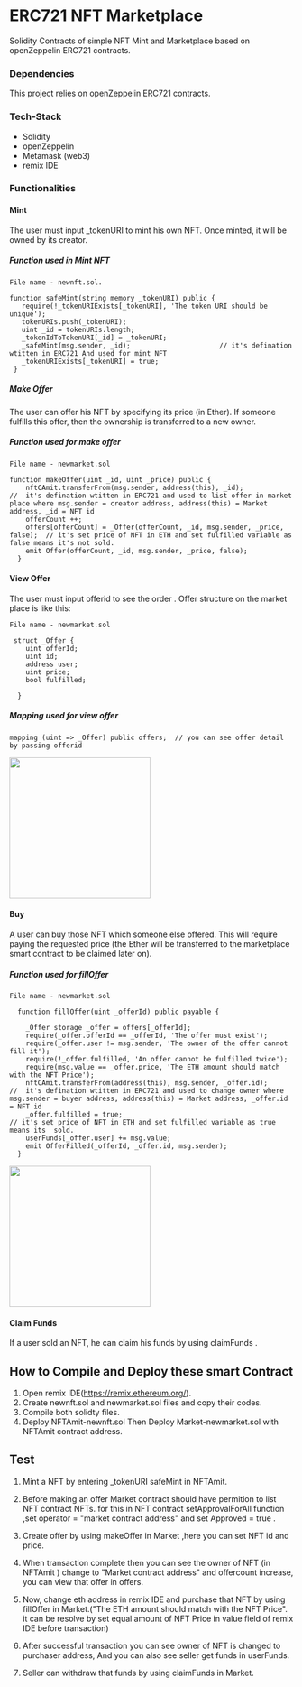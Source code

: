 # ERC721 NFT Marketplace
Solidity Contracts of simple NFT Mint and Marketplace based on openZeppelin ERC721 contracts.


### Dependencies
This project relies on openZeppelin ERC721 contracts.


### Tech-Stack
 -  Solidity
 -  openZeppelin
 -  Metamask (web3)
 -  remix IDE

### Functionalities

#### Mint
The user must input _tokenURI to mint his own NFT. Once minted,  it will be owned by its creator. 

##### Function used in Mint NFT
 ```
File name - newnft.sol.

function safeMint(string memory _tokenURI) public {
    require(!_tokenURIExists[_tokenURI], 'The token URI should be unique');
    tokenURIs.push(_tokenURI);    
    uint _id = tokenURIs.length;
    _tokenIdToTokenURI[_id] = _tokenURI;
    _safeMint(msg.sender, _id);                      // it's defination wtitten in ERC721 And used for mint NFT 
    _tokenURIExists[_tokenURI] = true;
  }
 ```

##### Make Offer

The user can offer his NFT by specifying its price (in Ether). If someone fulfills this offer, then the ownership is transferred to a new owner.

##### Function used for make offer

```
File name - newmarket.sol

function makeOffer(uint _id, uint _price) public {
    nftCAmit.transferFrom(msg.sender, address(this), _id);                //  it's defination wtitten in ERC721 and used to list offer in market place where msg.sender = creator address, address(this) = Market address, _id = NFT id
    offerCount ++;
    offers[offerCount] = _Offer(offerCount, _id, msg.sender, _price, false);  // it's set price of NFT in ETH and set fulfilled variable as false means it's not sold.
    emit Offer(offerCount, _id, msg.sender, _price, false);
  }
```

#### View Offer
The user must input offerid to see the order .
Offer structure on the market place is like this:
```
File name - newmarket.sol

 struct _Offer {
    uint offerId;
    uint id;
    address user;
    uint price;
    bool fulfilled;
    
  }
```

##### Mapping used for view offer
```
mapping (uint => _Offer) public offers;  // you can see offer detail by passing offerid
```
<img src="https://pbx.toggle.com.co/amitgithub/viewoffer.jpeg" width="250">




#### Buy
A user can buy those NFT which someone else offered. This will require paying the requested price (the Ether will be transferred to the marketplace smart contract to be claimed later on).

##### Function used for fillOffer
```
File name - newmarket.sol

  function fillOffer(uint _offerId) public payable {
      
    _Offer storage _offer = offers[_offerId];
    require(_offer.offerId == _offerId, 'The offer must exist');
    require(_offer.user != msg.sender, 'The owner of the offer cannot fill it');
    require(!_offer.fulfilled, 'An offer cannot be fulfilled twice');
    require(msg.value == _offer.price, 'The ETH amount should match with the NFT Price');
    nftCAmit.transferFrom(address(this), msg.sender, _offer.id);                   //  it's defination wtitten in ERC721 and used to change owner where msg.sender = buyer address, address(this) = Market address, _offer.id = NFT id
    _offer.fulfilled = true;                                                       // it's set price of NFT in ETH and set fulfilled variable as true means its  sold.
    userFunds[_offer.user] += msg.value;                                           
    emit OfferFilled(_offerId, _offer.id, msg.sender);
  }
```
<img src="https://pbx.toggle.com.co/amitgithub/sold.jpeg" width="250">

#### Claim Funds
If a user sold an NFT, he can claim his funds by using claimFunds .


## How to Compile and Deploy these smart Contract
1. Open remix IDE(https://remix.ethereum.org/).
2. Create newnft.sol and newmarket.sol files and copy their codes.
3. Compile both solidty files.
4. Deploy NFTAmit-newnft.sol Then Deploy Market-newmarket.sol with NFTAmit contract address.

## Test
1. Mint a NFT by entering _tokenURI safeMint in NFTAmit.
2. Before making an offer Market contract should have permition to list NFT contract NFTs. for this in NFT contract setApprovalForAll function ,set operator = "market contract address" and set Approved = true .
3. Create offer by using makeOffer in Market ,here you can set NFT id and price.
4. When transaction complete then you can see the owner of NFT (in NFTAmit ) change to "Market contract address" and offercount increase, you can view that offer in offers.  
5. Now, change  eth address in remix IDE and purchase that NFT by using fillOffer in Market.("The ETH amount should match with the NFT Price".  it can be resolve by set equal amount of NFT Price in value field of remix IDE before transaction) 

5. After successful transaction you can see owner of NFT is changed to purchaser address, And you can also see seller get funds in userFunds.
6. Seller can withdraw that funds by using claimFunds in Market.
 
 


